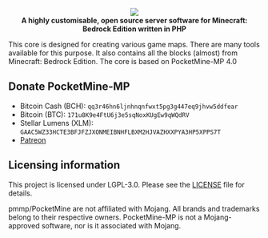 <p align="center">
	<a href="https://pmmp.io"><img src="http://cdn.pocketmine.net/img/PocketMine-MP-h.png"></img></a><br>
	<b>A highly customisable, open source server software for Minecraft: Bedrock Edition written in PHP</b>
</p>

This core is designed for creating various game maps. There are many tools available for this purpose. It also contains all the blocks (almost) from Minecraft: Bedrock Edition. The core is based on PocketMine-MP 4.0

## Donate PocketMine-MP
- Bitcoin Cash (BCH): `qq3r46hn6ljnhnqnfwxt5pg3g447eq9jhvw5ddfear`
- Bitcoin (BTC): `171u8K9e4FtU6j3e5sqNoxKUgEw9qWQdRV`
- Stellar Lumens (XLM): `GAAC5WZ33HCTE3BFJFZJXONMEIBNHFLBXM2HJVAZHXXPYA3HP5XPPS7T`
- [Patreon](https://www.patreon.com/pocketminemp)

## Licensing information
This project is licensed under LGPL-3.0. Please see the [LICENSE](/LICENSE) file for details.

pmmp/PocketMine are not affiliated with Mojang. All brands and trademarks belong to their respective owners. PocketMine-MP is not a Mojang-approved software, nor is it associated with Mojang.

